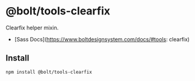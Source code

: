 # @bolt/tools-clearfix

Clearfix helper mixin.

- [Sass Docs](https://www.boltdesignsystem.com/docs/#tools: clearfix)

## Install

```bash
npm install @bolt/tools-clearfix
```

